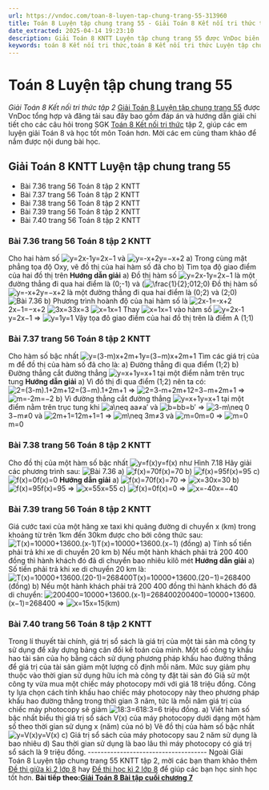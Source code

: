 ```yaml
---
url: https://vndoc.com/toan-8-luyen-tap-chung-trang-55-313960
title: Toán 8 Luyện tập chung trang 55 - Giải Toán 8 Kết nối tri thức tập 2 - VnDoc.com
date_extracted: 2025-04-14 19:23:10
description: Giải Toán 8 KNTT Luyện tập chung trang 55 được VnDoc biên soạn lời giải nhằm giúp các em nắm được nội dung được học trong bài, luyện giải Toán 8 hiệu quả.
keywords: toán 8 Kết nối tri thức,toán 8 Kết nối tri thức Luyện tập chung trang 55,toán lớp 8 Kết nối tri thức,giải toán 8 Kết nối tri thức,giải sgk toán 8 Kết nối tri thức,sgk toán 8 Kết nối tri thức,toán 8 Luyện tập chung trang 55,giải toán 8 ctst,giải toán 8 Luyện tập chung trang 55,giải toán 8 kntt,toán 8 kntt,giải toán 8 kntt Luyện tập chung trang 55,giải toán 8 kết nối tri thức Luyện tập chung trang 55
---
```


# Toán 8 Luyện tập chung trang 55
 _Giải Toán 8 Kết nối tri thức tập 2_
[Giải Toán 8 Luyện tập chung trang 55](<https://vndoc.com/toan-8-luyen-tap-chung-trang-55-313960>) được VnDoc tổng hợp và đăng tải sau đây bao gồm đáp án và hướng dẫn giải chi tiết cho các câu hỏi trong SGK [Toán 8 Kết nối tri thức](<https://vndoc.com/toan-8-ket-noi-tri-thuc>) tập 2, giúp các em luyện giải Toán 8 và học tốt môn Toán hơn. Mời các em cùng tham khảo để nắm được nội dung bài học.
## Giải Toán 8 KNTT Luyện tập chung trang 55
  * Bài 7.36 trang 56 Toán 8 tập 2 KNTT
  * Bài 7.37 trang 56 Toán 8 tập 2 KNTT
  * Bài 7.38 trang 56 Toán 8 tập 2 KNTT
  * Bài 7.39 trang 56 Toán 8 tập 2 KNTT
  * Bài 7.40 trang 56 Toán 8 tập 2 KNTT

### Bài 7.36 trang 56 Toán 8 tập 2 KNTT
Cho hai hàm số ![y=2x-1](https://i.vdoc.vn/data/image/blank.png)y=2x−1 và ![y=-x+2](https://i.vdoc.vn/data/image/blank.png)y=−x+2
a\) Trong cùng mặt phẳng tọa độ Oxy, vẽ đồ thị của hai hàm số đã cho
b\) Tìm tọa độ giao điểm của hai đồ thị trên
**Hướng dẫn giải**
a\) Đồ thị hàm số ![y=2x-1](https://i.vdoc.vn/data/image/blank.png)y=2x−1 là một đường thẳng đi qua hai điểm là \(0;-1\) và \(![\\frac{1}{2};0](https://i.vdoc.vn/data/image/blank.png)12;0\)
Đồ thị hàm số ![y=-x+2](https://i.vdoc.vn/data/image/blank.png)y=−x+2 là một đường thẳng đi qua hai điểm là \(0;2\) và \(2;0\)
![Bài 7.36](https://i.vdoc.vn/data/image/2024/01/11/Luyen-tap-chung-1.jpg)
b\) Phương trình hoành độ của hai hàm số là
![2x-1=-x+2](https://i.vdoc.vn/data/image/blank.png)2x−1=−x+2
![3x=3](https://i.vdoc.vn/data/image/blank.png)3x=3
![x=1](https://i.vdoc.vn/data/image/blank.png)x=1
Thay ![x=1](https://i.vdoc.vn/data/image/blank.png)x=1 vào hàm số ![y=2x-1](https://i.vdoc.vn/data/image/blank.png)y=2x−1 => ![y=1](https://i.vdoc.vn/data/image/blank.png)y=1
Vậy tọa đô giao điểm của hai đồ thị trên là điểm A \(1;1\)
### Bài 7.37 trang 56 Toán 8 tập 2 KNTT
Cho hàm số bậc nhất ![y=\(3-m\)x+2m+1](https://i.vdoc.vn/data/image/blank.png)y=\(3−m\)x+2m+1
Tìm các giá trị của m để đồ thị của hàm số đã cho là:
a\) Đường thẳng đi qua điểm \(1;2\)
b\) Đường thẳng cắt đường thẳng ![y=x+1](https://i.vdoc.vn/data/image/blank.png)y=x+1 tại một điểm nằm trên trục tung
**Hướng dẫn giải**
a\) Vì đồ thị đi qua điểm \(1;2\) nên ta có: ![2=\(3-m\).1+2m+1](https://i.vdoc.vn/data/image/blank.png)2=\(3−m\).1+2m+1 => ![2=3-m+2m+1](https://i.vdoc.vn/data/image/blank.png)2=3−m+2m+1 => ![m=-2](https://i.vdoc.vn/data/image/blank.png)m=−2
b\) Vì đường thẳng cắt đường thẳng ![y=x+1](https://i.vdoc.vn/data/image/blank.png)y=x+1 tại một điểm nằm trên trục tung khi ![a\\neq a](https://i.vdoc.vn/data/image/blank.png)a≠a′ và ![b=b](https://i.vdoc.vn/data/image/blank.png)b=b′
=> ![3-m\\neq 0](https://i.vdoc.vn/data/image/blank.png)3−m≠0 và ![2m+1=1](https://i.vdoc.vn/data/image/blank.png)2m+1=1 => ![m\\neq 3](https://i.vdoc.vn/data/image/blank.png)m≠3 và ![m=0](https://i.vdoc.vn/data/image/blank.png)m=0 => ![m=0](https://i.vdoc.vn/data/image/blank.png)m=0
### Bài 7.38 trang 56 Toán 8 tập 2 KNTT
Cho đồ thị của một hàm số bậc nhất ![y=f\(x\)](https://i.vdoc.vn/data/image/blank.png)y=f\(x\) như Hình 7.18
Hãy giải các phương trình sau:
![Bài 7.36](https://i.vdoc.vn/data/image/2024/01/11/Luyen-tap-chung-2.jpg)
a\) ![f\(x\)=70](https://i.vdoc.vn/data/image/blank.png)f\(x\)=70
b\) ![f\(x\)=95](https://i.vdoc.vn/data/image/blank.png)f\(x\)=95
c\) ![f\(x\)=0](https://i.vdoc.vn/data/image/blank.png)f\(x\)=0
**Hướng dẫn giải**
a\) ![f\(x\)=70](https://i.vdoc.vn/data/image/blank.png)f\(x\)=70 => ![x=30](https://i.vdoc.vn/data/image/blank.png)x=30
b\) ![f\(x\)=95](https://i.vdoc.vn/data/image/blank.png)f\(x\)=95 => ![x=55](https://i.vdoc.vn/data/image/blank.png)x=55
c\) ![f\(x\)=0](https://i.vdoc.vn/data/image/blank.png)f\(x\)=0 => ![x=-40](https://i.vdoc.vn/data/image/blank.png)x=−40
### Bài 7.39 trang 56 Toán 8 tập 2 KNTT
Giá cước taxi của một hãng xe taxi khi quãng đường di chuyển x \(km\) trong khoảng từ trên 1km đến 30km được cho bởi công thức sau:
![T\(x\)=10000+13600.\(x-1\)](https://i.vdoc.vn/data/image/blank.png)T\(x\)=10000+13600.\(x−1\) \(đồng\)
a\) Tính số tiền phải trả khi xe di chuyển 20 km
b\) Nếu một hành khách phải trả 200 400 đồng thì hành khách đó đã di chuyển bao nhiêu kilô mét
**Hướng dẫn giải**
a\) Số tiền phải trả khi xe di chuyển 20 km là: ![T\(x\)=10000+13600.\(20-1\)=268400](https://i.vdoc.vn/data/image/blank.png)T\(x\)=10000+13600.\(20−1\)=268400 \(đồng\)
b\) Nếu một hành khách phải trả 200 400 đồng thì hành khách đó đã di chuyển: ![200400=10000+13600.\(x-1\)=268400](https://i.vdoc.vn/data/image/blank.png)200400=10000+13600.\(x−1\)=268400
=> ![x=15](https://i.vdoc.vn/data/image/blank.png)x=15\(km\)
### Bài 7.40 trang 56 Toán 8 tập 2 KNTT
Trong lí thuyết tài chính, giá trị sổ  sách là giá trị của một tài sản mà công ty sử dụng để xây dựng bảng cân đối kế toán của mình. Một số công ty khấu hao tài sản của họ bằng cách sử dụng phương pháp khấu hao đường thẳng để giá trị của tài sản giảm một lượng cố định mỗi năm. Mức suy giảm phụ thuộc vào thời gian sử dụng hữu ích mà công ty đặt tài sản đó
Giả sử một công ty vừa mua một chiếc máy photocopy mới với giá 18 triệu đồng. Công ty lựa chọn cách tính khấu hao chiếc máy photocopy này theo phương pháp khấu hao đường thẳng trong thời gian 3 năm, tức là mỗi năm giá trị của chiếc máy photocopy sẽ giảm ![18:3=6](https://i.vdoc.vn/data/image/blank.png)18:3=6 triệu đồng.
a\) Viết hàm số bậc nhất biểu thị giá trị sổ sách V\(x\) của máy photocopy dưới dạng một hàm số theo thời gian sử dụng x \(năm\) của nó
b\) Vẽ đồ thị của hàm số bậc nhất ![y=V\(x\)](https://i.vdoc.vn/data/image/blank.png)y=V\(x\)
c\) Giá trị sổ sách của máy photocopy sau 2 năm sử dụng là bao nhiêu
d\) Sau thời gian sử dụng là bao lâu thì máy photocopy có giá trị sổ sách là 9 triệu đồng.
\-------------------------------------
Ngoài Giải Toán 8 Luyện tập chung trang 55 KNTT tập 2, mời các bạn tham khảo thêm [Đề thi giữa kì 2 lớp 8](<https://vndoc.com/de-thi-giua-ki-2-lop8>) hay [Đề thi học kì 2 lớp 8](<https://vndoc.com/de-thi-hoc-ki-2-lop8>) để giúp các bạn học sinh học tốt hơn.
**Bài tiếp theo:[Giải Toán 8 Bài tập cuối chương 7](<https://vndoc.com/toan-8-bai-tap-cuoi-chuong-7-313966>)**
